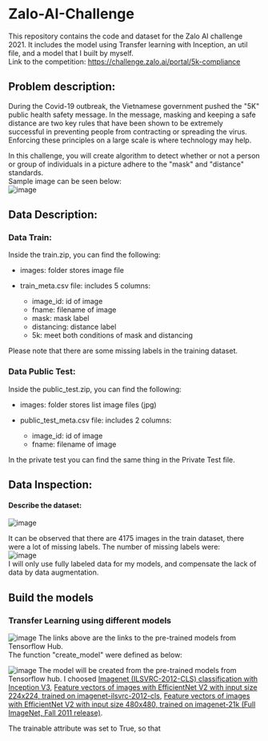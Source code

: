 # Zalo-AI-Challenge
This repository contains the code and dataset for the Zalo AI challenge 2021. It includes the model using Transfer learning with Inception, an util file, and a model that I built by myself.  
Link to the competition: https://challenge.zalo.ai/portal/5k-compliance  

## Problem description: 

During the Covid-19 outbreak, the Vietnamese government pushed the "5K" public health safety message. In the message, masking and keeping a safe distance are two key rules that have been shown to be extremely successful in preventing people from contracting or spreading the virus. Enforcing these principles on a large scale is where technology may help.

In this challenge, you will create algorithm to detect whether or not a person or group of individuals in a picture adhere to the "mask" and "distance" standards.  
Sample image can be seen below:  
![image](https://user-images.githubusercontent.com/68081679/146218442-53338413-c022-4d2a-8e8e-e9951780514e.png)  

## Data Description:  

### Data Train:  

Inside the train.zip, you can find the following:  

* images: folder stores image file  

* train_meta.csv file: includes 5 columns:  

    * image_id: id of image  
    * fname: filename of image  
    * mask: mask label  
    * distancing: distance label  
    * 5k: meet both conditions of mask and distancing  
 
Please note that there are some missing labels in the training dataset.   

### Data Public Test:  

Inside the public_test.zip, you can find the following:  

* images: folder stores list image files (jpg)  

* public_test_meta.csv file: includes 2 columns:  

    * image_id: id of image  
    * fname: filename of image  

In the private test you can find the same thing in the Private Test file.   

## Data Inspection: 

#### Describe the dataset:  

![image](https://user-images.githubusercontent.com/68081679/146222605-5db362e7-f86f-436c-94b8-fab25c2c7bf0.png)  

It can be observed that there are 4175 images in the train dataset, there were a lot of missing labels. The number of missing labels were:  
![image](https://user-images.githubusercontent.com/68081679/146226304-e4e0286b-d52c-42f6-b30b-8e7a23d9b8f4.png)  
I will only use fully labeled data for my models, and compensate the lack of data by data augmentation.  

## Build the models 

### Transfer Learning using different models  

![image](https://user-images.githubusercontent.com/68081679/147751374-4e7f262f-29f2-4e8d-90e3-cd81738f1f14.png) 
The links above are the links to the pre-trained models from Tensorflow Hub.    
The function "create_model" were defined as below:  

![image](https://user-images.githubusercontent.com/68081679/147751819-d3f8d46a-179a-4cc3-b6cc-59bba76c6358.png)
The model will be created from the pre-trained models from Tensorflow hub. I choosed [Imagenet (ILSVRC-2012-CLS) classification with Inception V3](https://tfhub.dev/google/imagenet/inception_v3/classification/5), [Feature vectors of images with EfficientNet V2 with input size 224x224, trained on imagenet-ilsvrc-2012-cls](https://tfhub.dev/google/imagenet/efficientnet_v2_imagenet1k_b0/feature_vector/2), [Feature vectors of images with EfficientNet V2 with input size 480x480, trained on imagenet-21k (Full ImageNet, Fall 2011 release)](https://tfhub.dev/google/imagenet/efficientnet_v2_imagenet21k_l/feature_vector/2).  

The trainable attribute was set to True, so that 



















